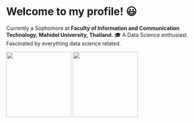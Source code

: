 # Welcome to my profile! :smiley:
Currently a Sophomore at **Faculty of Information and Communication Technology, Mahidol University, Thailand.** 🎓 
A Data Science enthusiast. Fascinated by everything data science related.

<div align="left">
<img height="175em" src="https://github-readme-stats.vercel.app/api?username=namtanvz&show_icons=false&theme=default&hide_border=true&hide_title=true&custom_title=MyGithubStats") />
<img height="175em" src="https://github-readme-stats.vercel.app/api/top-langs/?username=namtanvz&theme=default&hide_border=true&hide_title=true&layout=default&custom_title=My-Coding-Stats)"/>
</div>


   
